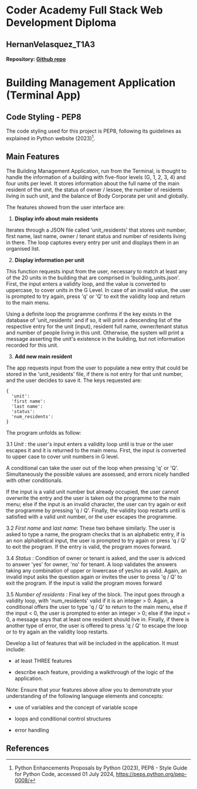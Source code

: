 # Coder Academy Full Stack Web Development Diploma
## HernanVelasquez_T1A3

#### Repository: [Github repo](https://github.com/hernan-vela/HernanVelasquez_T1A3)

# Building Management Application (Terminal App)

## Code Styling - PEP8

The code styling used for this project is PEP8, following its guidelines as explained in Python website (2023)[^1].

## 



## Main Features

The Building Management Application, run from the Terminal, is thought to handle the information of a building with five-floor levels (G, 1, 2, 3, 4) and four units per level. It stores information about the full name of the main resident of the unit, the status of owner / lessee, the number of residents living in such unit, and the balance of Body Corporate per unit and globally.

The features showed from the user interface are:

1. **Display info about main residents**

Iterates through a JSON file called 'unit_residents' that stores unit number, first name, last name, owner / tenant status and number of residents living in there. The loop captures every entry per unit and displays them in an organised list.

2. **Display information per unit**

This function requests input from the user, necessary to match at least any of the 20 units in the building that are comprised in 'building_units.json'. First, the input enters a validity loop, and the value is converted to uppercase, to cover units in the G Level.
In case of an invalid value, the user is prompted to try again, press 'q' or 'Q' to exit the validity loop and return to the main menu.

Using a definite loop the programme confirms if the key exists in the database of 'unit_residents' and if so, it will print a descending list of the respective entry for the unit (input), resident full name, owner/tenant status and number of people living in this unit. Otherwise, the system will print a message asserting the unit's existence in the building, but not information recorded for this unit.

3. **Add new main resident**

The app requests input from the user to populate a new entry that could be stored in the 'unit_residents' file, if there is not entry for that unit number, and the user decides to save it. The keys requested are:

```
{
  'unit':
  'first name':
  'last name':
  'status':
  'num_residents':
}

```
The program unfolds as follow:

3.1 *Unit* : the user's input enters a validity loop until is true or the user escapes it and it is returned to the main menu. First, the input is converted to upper case to cover unit numbers in G level.

A conditional can take the user out of the loop when pressing 'q' or 'Q'. Simultaneously the possible values are assessed, and errors nicely handled with other conditionals.

If the input is a valid unit number but already occupied, the user cannot overwrite the entry and the user is taken out the programme to the main menu; else if the input is an invalid character, the user can try again or exit the programme by pressing 'q / Q'. Finally, the validity loop restarts until is satisfied with a valid unit number, or the user escapes the programme.

3.2 *First name* and *last name*: These two behave similarly. The user is asked to type a name, the program checks that is an alphabetic entry, if is an non alphabetical input, the user is prompted to try again or press 'q / Q' to exit the program. If the entry is valid, the program moves forward.

3.4 *Status* : Condition of owner or tenant is asked, and the user is adviced to answer 'yes' for owner, 'no' for tenant. A loop validates the answers taking any combination of upper or lowercase of yes/no as valid. Again, an invalid input asks the question again or invites the user to press 'q / Q' to exit the program. If the input is valid the program moves forward

3.5 *Number of residents* : Final key of the block. The input goes through a validity loop, with 'num_residents' valid if it is an integer > 0. Again, a conditional offers the user to type 'q / Q' to return to the main menu, else if the input < 0, the user is prompted to enter an integer > 0; else if the input = 0, a message says that at least one resident should live in. Finally, if there is another type of error, the user is offered to press 'q / Q' to escape the loop or to try again an the validity loop restarts.








Develop a list of features that will be included in the application. It must include:

- at least THREE features

- describe each feature, providing a walkthrough of the logic of the application.


Note: Ensure that your features above allow you to demonstrate your understanding of the following language elements and concepts:

- use of variables and the concept of variable scope

- loops and conditional control structures

- error handling




## References 

[^1]: Python Enhancements Proposals by Python (2023), PEP8 - Style Guide for Python Code, accessed 01 July 2024, https://peps.python.org/pep-0008/

